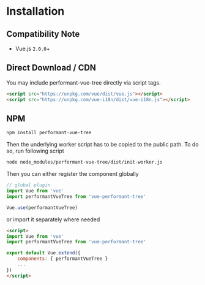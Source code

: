 # Installation

## Compatibility Note

- Vue.js `2.0.0`+

## Direct Download / CDN
You may include performant-vue-tree directly via script tags.

```html    
<script src="https://unpkg.com/vue/dist/vue.js"></script>
<script src="https://unpkg.com/vue-i18n/dist/vue-i18n.js"></script>
```

## NPM
    
```sh
npm install performant-vue-tree
``` 

Then the underlying worker script has to be copied to the public path. To do so, run following script
```sh
node node_modules/performant-vue-tree/dist/init-worker.js 
```

Then you can either register the component globally 

```javascript
// global plugin
import Vue from 'vue'
import performantVueTree from 'vue-performant-tree'

Vue.use(performantVueTree)
```

or import it separately where needed 
```html
<script>
import Vue from 'vue'
import performantVueTree from 'vue-performant-tree'

export default Vue.extend({
    components: { performantVueTree }
    ...
})
</script>
```